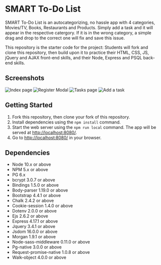 # SMART To-Do List

SMART To-Do List is an autocategorizing, no hassle app with 4 categories, Movies/TV, Books, Restaurants and Products. Simply add a task and it will appear in the respective catergory. If it is in the wrong category, a simple drag and drop to the correct one will fix and save this issue. 

This repository is the starter code for the project: Students will fork and clone this repository, then build upon it to practice their HTML, CSS, JS, jQuery and AJAX front-end skills, and their Node, Express and PSQL back-end skills.

## Screenshots

![Index page](https://github.com/claraisley/to-do/blob/readme/docs/index-page.png?raw=true)
![Register Modal](https://github.com/claraisley/to-do/blob/readme/docs/regiester-modal.png?raw=true)
![Tasks page](https://github.com/claraisley/to-do/blob/readme/docs/tasks-page.png?raw=true)
![Add a task](https://github.com/claraisley/to-do/blob/readme/docs/add-task.png?raw=true)

## Getting Started

1. Fork this repository, then clone your fork of this repository.
2. Install dependencies using the `npm install` command.
3. Start the web server using the `npm run local` command. The app will be served at <http://localhost:8080/>.
4. Go to <http://localhost:8080/> in your browser.


## Dependencies

- Node 10.x or above
- NPM 5.x or above
- PG 6.x
- bcrypt 3.0.7 or above
- Bindings 1.5.0 or above
- Body-parser 1.19.0 or above
- Bootstrap 4.4.1 or above
- Chalk 2.4.2 or above
- Cookie-session 1.4.0 or above
- Dotenv 2.0.0 or above
- Ejs 2.6.2 or above
- Express 4.17.1 or above
- Jquery 3.4.1 or above
- Jsdom 16.0.0 or above
- Morgan 1.9.1 or above
- Node-sass-middleware 0.11.0 or above
- Pg-native 3.0.0 or above
- Request-promise-native 1.0.8 or above
- Walk-object 4.0.0 or above
